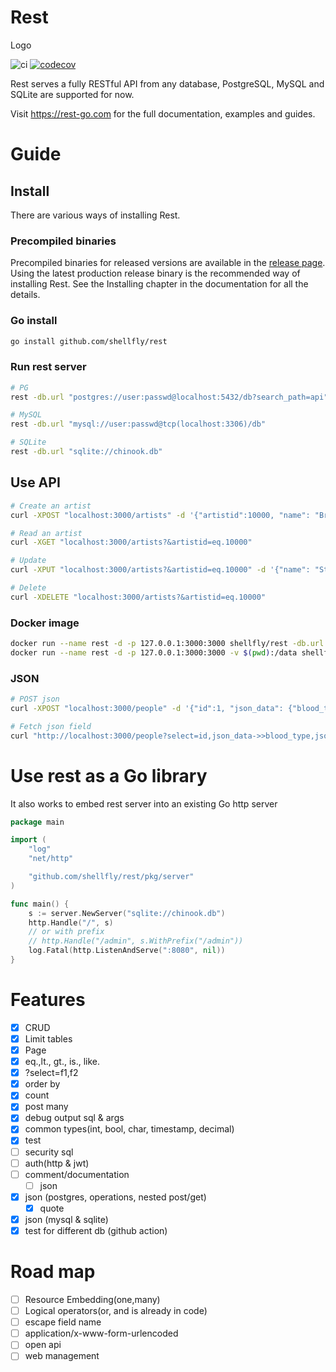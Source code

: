 # Rest
Logo

![ci](https://github.com/shellfly/rest/actions/workflows/ci.yml/badge.svg)
[![codecov](https://codecov.io/github/shellfly/rest/branch/main/graph/badge.svg?token=DT5Q3DYNXP)](https://codecov.io/github/shellfly/rest)

Rest serves a fully RESTful API from any database, PostgreSQL, MySQL and SQLite are supported for now.

Visit https://rest-go.com for the full documentation, examples and guides.

# Guide
## Install

There are various ways of installing Rest.

### Precompiled binaries
Precompiled binaries for released versions are available in the [release page](). Using the latest production release binary is the recommended way of installing Rest. See the Installing chapter in the documentation for all the details.

### Go install

``` bash
go install github.com/shellfly/rest
```

### Run rest server
``` bash
# PG
rest -db.url "postgres://user:passwd@localhost:5432/db?search_path=api"

# MySQL
rest -db.url "mysql://user:passwd@tcp(localhost:3306)/db"

# SQLite
rest -db.url "sqlite://chinook.db"
```

## Use API

``` bash
# Create an artist
curl -XPOST "localhost:3000/artists" -d '{"artistid":10000, "name": "Bruce Lee"}'

# Read an artist
curl -XGET "localhost:3000/artists?&artistid=eq.10000"

# Update
curl -XPUT "localhost:3000/artists?&artistid=eq.10000" -d '{"name": "Stephen Chow"}'

# Delete
curl -XDELETE "localhost:3000/artists?&artistid=eq.10000"
```

### Docker image

``` bash
docker run --name rest -d -p 127.0.0.1:3000:3000 shellfly/rest -db.url "mysql://user:passwd@tcp(host:port)/db"
docker run --name rest -d -p 127.0.0.1:3000:3000 -v $(pwd):/data shellfly/rest -db.url "sqlite:///data/chinook.db"
```

### JSON

``` bash
# POST json
curl -XPOST "localhost:3000/people" -d '{"id":1, "json_data": {"blood_type":"A-", "phones":[{"country_code":61, "number":"919-929-5745"}]}}'

# Fetch json field
curl "http://localhost:3000/people?select=id,json_data->>blood_type,json_data->>phones"
```

# Use rest as a Go library
It also works to embed rest server into an existing Go http server

``` go
package main

import (
	"log"
	"net/http"

	"github.com/shellfly/rest/pkg/server"
)

func main() {
	s := server.NewServer("sqlite://chinook.db")
	http.Handle("/", s)
	// or with prefix
	// http.Handle("/admin", s.WithPrefix("/admin"))
	log.Fatal(http.ListenAndServe(":8080", nil))
}
```

# Features
- [x] CRUD
- [x] Limit tables
- [x] Page
- [x] eq.,lt., gt., is., like.
- [x] ?select=f1,f2
- [x] order by
- [x] count
- [x] post many
- [x] debug output sql & args
- [x] common types(int, bool, char, timestamp, decimal)
- [x] test
- [ ] security sql
- [ ] auth(http & jwt)
- [ ] comment/documentation
	- [ ] json
- [x] json (postgres, operations, nested post/get)
  - [x] quote
- [x] json (mysql & sqlite)
- [x] test for different db (github action)
# Road map
- [ ] Resource Embedding(one,many)
- [ ] Logical operators(or, and is already in code)
- [ ] escape field name
- [ ] application/x-www-form-urlencoded
- [ ] open api
- [ ] web management
